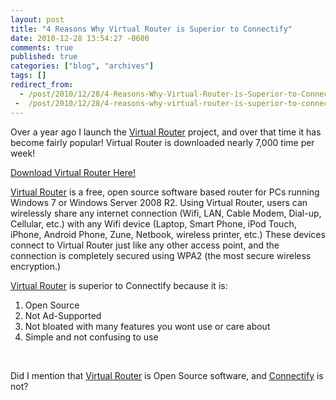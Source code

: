 ```yaml
---
layout: post
title: "4 Reasons Why Virtual Router is Superior to Connectify"
date: 2010-12-28 13:54:27 -0600
comments: true
published: true
categories: ["blog", "archives"]
tags: []
redirect_from: 
  - /post/2010/12/28/4-Reasons-Why-Virtual-Router-is-Superior-to-Connectify
 -  /post/2010/12/28/4-reasons-why-virtual-router-is-superior-to-connectify
---
```

<!-- more -->
<p>Over a year ago I launch the <a href="http://virtualrouter.codeplex.com">Virtual Router</a> project, and over that time it has become fairly popular! Virtual Router is downloaded nearly 7,000 time per week!</p>  <p><a href="http://virtualrouter.codeplex.com/">Download Virtual Router Here!</a></p>  <p><a href="http://virtualrouter.codeplex.com">Virtual Router</a> is a free, open source software based router for PCs running Windows 7 or Windows Server 2008 R2. Using Virtual Router, users can wirelessly share any internet connection (Wifi, LAN, Cable Modem, Dial-up, Cellular, etc.) with any Wifi device (Laptop, Smart Phone, iPod Touch, iPhone, Android Phone, Zune, Netbook, wireless printer, etc.) These devices connect to Virtual Router just like any other access point, and the connection is completely secured using WPA2 (the most secure wireless encryption.)</p>  <p><a href="http://virtualrouter.codeplex.com">Virtual Router</a> is superior to Connectify because it is:</p>  <ol>   <li>Open Source </li>    <li>Not Ad-Supported </li>    <li>Not bloated with many features you wont use or care about </li>    <li>Simple and not confusing to use </li> </ol>  <p>&#160;</p>  <p>Did I mention that <a href="http://virtualrouter.codeplex.com">Virtual Router</a> is Open Source software, and <a href="http://connectify.me">Connectify</a> is not?</p>
